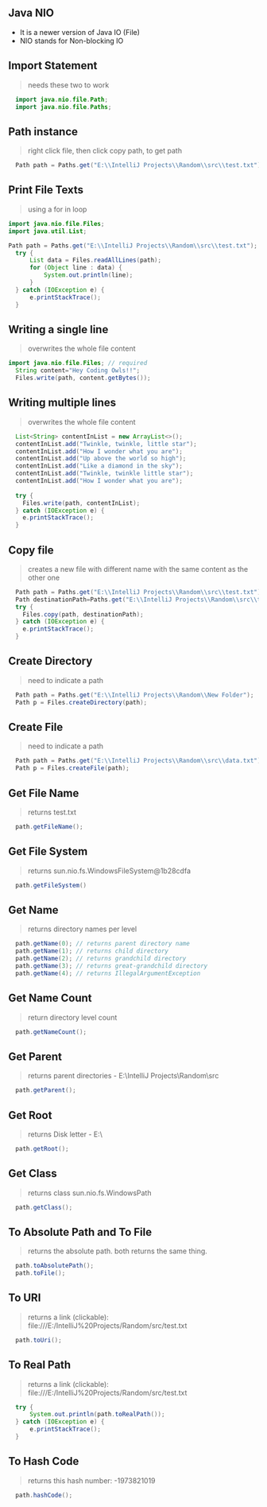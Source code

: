 ## Java NIO
* It is a newer version of Java IO (File)
* NIO stands for Non-blocking IO

## Import Statement
> needs these two to work
```java
  import java.nio.file.Path;
  import java.nio.file.Paths; 
```

## Path instance
> right click file, then click copy path, to get path
```java
  Path path = Paths.get("E:\\IntelliJ Projects\\Random\\src\\test.txt");
```

## Print File Texts
> using a for in loop
```java
import java.nio.file.Files;
import java.util.List;

Path path = Paths.get("E:\\IntelliJ Projects\\Random\\src\\test.txt");
  try {
      List data = Files.readAllLines(path);
      for (Object line : data) {
          System.out.println(line);
      }
  } catch (IOException e) {
      e.printStackTrace();
  }
```

## Writing a single line
> overwrites the whole file content
```java
import java.nio.file.Files; // required
  String content="Hey Coding Owls!!";
  Files.write(path, content.getBytes());
```

## Writing multiple lines
> overwrites the whole file content
```java
  List<String> contentInList = new ArrayList<>();
  contentInList.add("Twinkle, twinkle, little star");
  contentInList.add("How I wonder what you are");
  contentInList.add("Up above the world so high");
  contentInList.add("Like a diamond in the sky");
  contentInList.add("Twinkle, twinkle little star");
  contentInList.add("How I wonder what you are");
  
  try {
    Files.write(path, contentInList);
  } catch (IOException e) {
    e.printStackTrace();
  }
```

## Copy file
> creates a new file with different name with the same content as the other one
```java
  Path path = Paths.get("E:\\IntelliJ Projects\\Random\\src\\test.txt");
  Path destinationPath=Paths.get("E:\\IntelliJ Projects\\Random\\src\\test2.txt");
  try {
    Files.copy(path, destinationPath);
  } catch (IOException e) {
    e.printStackTrace();
  }
```

## Create Directory
> need to indicate a path 
```java
  Path path = Paths.get("E:\\IntelliJ Projects\\Random\\New Folder");
  Path p = Files.createDirectory(path);
```

## Create File
> need to indicate a path 
```java
  Path path = Paths.get("E:\\IntelliJ Projects\\Random\\src\\data.txt");
  Path p = Files.createFile(path);
```

## Get File Name
> returns test.txt
```java
  path.getFileName();
```

## Get File System
> returns sun.nio.fs.WindowsFileSystem@1b28cdfa
```java
  path.getFileSystem()
```

## Get Name
> returns directory names per level
```java
  path.getName(0); // returns parent directory name
  path.getName(1); // returns child directory
  path.getName(2); // returns grandchild directory
  path.getName(3); // returns great-grandchild directory
  path.getName(4); // returns IllegalArgumentException
```

## Get Name Count
> return directory level count
```java
  path.getNameCount(); 
```

## Get Parent
> returns parent directories - E:\IntelliJ Projects\Random\src
```java
  path.getParent();
```

## Get Root
> returns Disk letter - E:\
```java
  path.getRoot();
```

## Get Class
> returns class sun.nio.fs.WindowsPath
```java
  path.getClass();
```

## To Absolute Path and To File
> returns the absolute path. both returns the same thing. 
```java
  path.toAbsolutePath();
  path.toFile();
```

## To URI
> returns a link (clickable): file:///E:/IntelliJ%20Projects/Random/src/test.txt
```java
  path.toUri();
```

## To Real Path
> returns a link (clickable): file:///E:/IntelliJ%20Projects/Random/src/test.txt
```java
  try {
      System.out.println(path.toRealPath());
  } catch (IOException e) {
      e.printStackTrace();
  }
```

## To Hash Code
> returns this hash number: -1973821019
```java
  path.hashCode();
```
